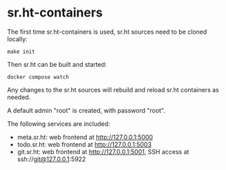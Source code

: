 # sr.ht-containers

The first time sr.ht-containers is used, sr.ht sources need to be cloned
locally:

    make init

Then sr.ht can be built and started:

    docker compose watch

Any changes to the sr.ht sources will rebuild and reload sr.ht containers as
needed.

A default admin "root" is created, with password "root".

The following services are included:

- meta.sr.ht: web frontend at http://127.0.0.1:5000
- todo.sr.ht: web frontend at http://127.0.0.1:5003
- git.sr.ht: web frontend at http://127.0.0.1:5001,
  SSH access at ssh://git@127.0.0.1:5922
